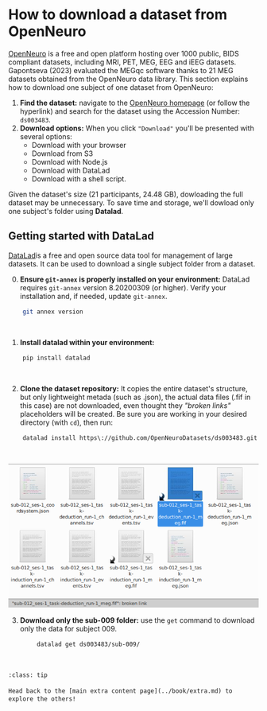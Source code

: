 # How to download a dataset from OpenNeuro

[OpenNeuro](https://openneuro.org/) is a free and open platform hosting over 1000 public, BIDS compliant datasets, including MRI, PET, MEG, EEG and iEEG datasets. Gapontseva (2023) evaluated the MEGqc software thanks to 21 MEG datasets obtained from the OpenNeuro data library. This section explains how to download one subject of one dataset from OpenNeuro: 

1. **Find the dataset:** navigate to the [OpenNeuro homepage](https://openneuro.org/) (or follow the hyperlink) and search for the dataset using the Accession Number: `ds003483`.
2. **Download options:** When you click `"Download"` you'll be presented with several options:
    * Download with your browser
    * Download from S3
    * Download with Node.js
    * Download with DataLad
    * Download with a shell script. 
    
Given the dataset's size (21 participants, 24.48 GB), dowloading the full dataset may be unnecessary. To save time and storage, we'll dowload only one subject's folder using **Datalad**.

## Getting started with DataLad
[DataLad](github.com/datalad)is a free and open source data tool for management of large datasets. It can be used to download a single subject folder from a dataset.

0. **Ensure `git-annex` is properly installed on your environment:** DataLad requires `git-annex` version 8.20200309 (or higher). Verify your installation and, if needed, update `git-annex`.
```bash
    git annex version
```
<br>

1. **Install datalad within your environment:** 
```bash
    pip install datalad
```

<br>

2. **Clone the dataset repository:** It copies the entire dataset's structure, but only lightweight metada (such as .json), the actual data files (.fif in this case) are not downloaded, even thought they _"broken links"_ placeholders will be created. Be sure you are working in your desired directory (with `cd`), then run:
```bash
    datalad install https\://github.com/OpenNeuroDatasets/ds003483.git
```

<br>

![placeholder](../static/placeholder.png)


3. **Download only the sub-009 folder:** use the `get` command to download only the data for subject 009.
```bash
        datalad get ds003483/sub-009/
```

<br>


```{admonition} Want to check more extra content?
:class: tip

Head back to the [main extra content page](../book/extra.md) to explore the others!

``` 


